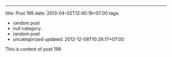 ---
title: Post 199
date: 2013-04-02T12:40:18+07:00
tags:
  - random post
  - null
category:
  - random post
  - uncategorized
updated: 2012-12-08T10:26:17+07:00

This is content of post 199